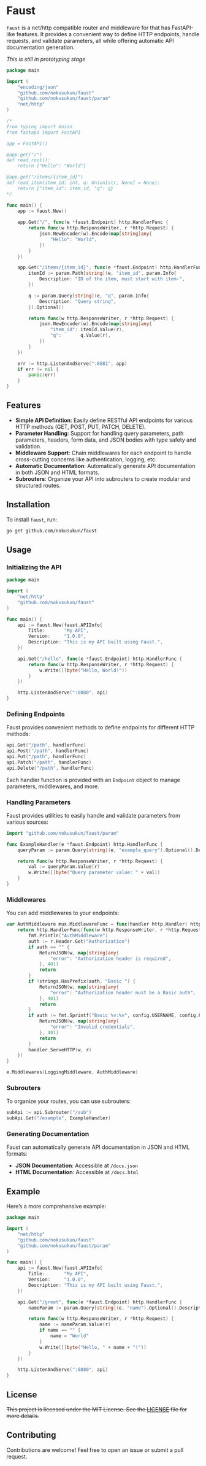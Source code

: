 # Faust


`faust` is a net/http compatible router and middleware for that has FastAPI-like features. It provides a convenient way to define HTTP endpoints, handle requests, and validate parameters, all while offering automatic API documentation generation.


*This is still in prototyping stage*


```go
package main

import (
	"encoding/json"
	"github.com/nokusukun/faust"
	"github.com/nokusukun/faust/param"
	"net/http"
)

/*
from typing import Union
from fastapi import FastAPI

app = FastAPI()

@app.get("/")
def read_root():
	return {"Hello": "World"}

@app.get("/items/{item_id}")
def read_item(item_id: int, q: Union[str, None] = None):
	return {"item_id": item_id, "q": q}
*/

func main() {
	app := faust.New()
	
	app.Get("/", func(e *faust.Endpoint) http.HandlerFunc {
		return func(w http.ResponseWriter, r *http.Request) {
			json.NewEncoder(w).Encode(map[string]any{
				"Hello": "World",
			})
		}
	})

	app.Get("/items/{item_id}", func(e *faust.Endpoint) http.HandlerFunc {
		itemId := param.Path[string](e, "item_id", param.Info{
			Description: "ID of the item, must start with item-",
		})

		q := param.Query[string](e, "q", param.Info{
			Description: "Query string",
		}).Optional()

		return func(w http.ResponseWriter, r *http.Request) {
			json.NewEncoder(w).Encode(map[string]any{
				"item_id": itemId.Value(r),
				"q":       q.Value(r),
			})
		}
	})

	err := http.ListenAndServe(":8081", app)
	if err != nil {
		panic(err)
	}
}


```

## Features

- **Simple API Definition**: Easily define RESTful API endpoints for various HTTP methods (GET, POST, PUT, PATCH, DELETE).
- **Parameter Handling**: Support for handling query parameters, path parameters, headers, form data, and JSON bodies with type safety and validation.
- **Middleware Support**: Chain middlewares for each endpoint to handle cross-cutting concerns like authentication, logging, etc.
- **Automatic Documentation**: Automatically generate API documentation in both JSON and HTML formats.
- **Subrouters**: Organize your API into subrouters to create modular and structured routes.

## Installation

To install `faust`, run:

```bash
go get github.com/nokusukun/faust
```

## Usage

### Initializing the API

```go
package main

import (
    "net/http"
    "github.com/nokusukun/faust"
)

func main() {
    api := faust.New(faust.APIInfo{
        Title:       "My API",
        Version:     "1.0.0",
        Description: "This is my API built using Faust.",
    })

    api.Get("/hello", func(e *faust.Endpoint) http.HandlerFunc {
        return func(w http.ResponseWriter, r *http.Request) {
            w.Write([]byte("Hello, World!"))
        }
    })

    http.ListenAndServe(":8080", api)
}
```

### Defining Endpoints

Faust provides convenient methods to define endpoints for different HTTP methods:

```go
api.Get("/path", handlerFunc)
api.Post("/path", handlerFunc)
api.Put("/path", handlerFunc)
api.Patch("/path", handlerFunc)
api.Delete("/path", handlerFunc)
```

Each handler function is provided with an `Endpoint` object to manage parameters, middlewares, and more.

### Handling Parameters

Faust provides utilities to easily handle and validate parameters from various sources:

```go
import "github.com/nokusukun/faust/param"

func ExampleHandler(e *faust.Endpoint) http.HandlerFunc {
    queryParam := param.Query[string](e, "example_query").Optional().Description("An example query parameter")

    return func(w http.ResponseWriter, r *http.Request) {
        val := queryParam.Value(r)
        w.Write([]byte("Query parameter value: " + val))
    }
}
```

### Middlewares

You can add middlewares to your endpoints:

```go
var AuthMiddleware mux.MiddlewareFunc = func(handler http.Handler) http.Handler {
    return http.HandlerFunc(func(w http.ResponseWriter, r *http.Request) {
        fmt.Println("AuthMiddleware")
        auth := r.Header.Get("Authorization")
        if auth == "" {
            ReturnJSON(w, map[string]any{
                "error": "Authorization header is required",
            }, 401)
            return
        }
        if !strings.HasPrefix(auth, "Basic ") {
            ReturnJSON(w, map[string]any{
                "error": "Authorization header must be a Basic auth",
			}, 401)
            return
        }
        if auth != fmt.Sprintf("Basic %v:%v", config.USERNAME, config.PASSWORD) {
            ReturnJSON(w, map[string]any{
                "error": "Invalid credentials",
            }, 401)
            return
        }
        handler.ServeHTTP(w, r)
    })
}

e.Middlewares(LoggingMiddleware, AuthMiddleware)
```

### Subrouters

To organize your routes, you can use subrouters:

```go
subApi := api.Subrouter("/sub")
subApi.Get("/example", ExampleHandler)
```

### Generating Documentation

Faust can automatically generate API documentation in JSON and HTML formats:

- **JSON Documentation**: Accessible at `/docs.json`
- **HTML Documentation**: Accessible at `/docs.html`

## Example

Here’s a more comprehensive example:

```go
package main

import (
    "net/http"
    "github.com/nokusukun/faust"
    "github.com/nokusukun/faust/param"
)

func main() {
    api := faust.New(faust.APIInfo{
        Title:       "My API",
        Version:     "1.0.0",
        Description: "This is my API built using Faust.",
    })

    api.Get("/greet", func(e *faust.Endpoint) http.HandlerFunc {
        nameParam := param.Query[string](e, "name").Optional().Description("The name of the person to greet")

        return func(w http.ResponseWriter, r *http.Request) {
            name := nameParam.Value(r)
            if name == "" {
                name = "World"
            }
            w.Write([]byte("Hello, " + name + "!"))
        }
    })

    http.ListenAndServe(":8080", api)
}
```

## License

~~This project is licensed under the MIT License. See the [LICENSE](LICENSE) file for more details.~~

## Contributing

Contributions are welcome! Feel free to open an issue or submit a pull request.
